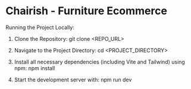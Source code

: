 # Chairish - Furniture Ecommerce

Running the Project Locally:

1. Clone the Repository: git clone <REPO_URL>

2. Navigate to the Project Directory: cd <PROJECT_DIRECTORY>

3. Install all necessary dependencies (including Vite and Tailwind) using npm:
   npm install
   
4. Start the development server with: npm run dev

